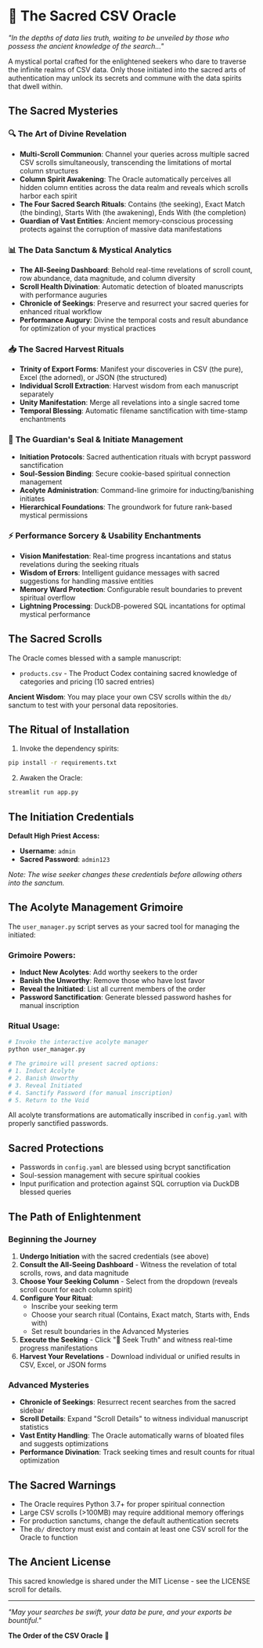 # 🔮 The Sacred CSV Oracle

*"In the depths of data lies truth, waiting to be unveiled by those who possess the ancient knowledge of the search..."*

A mystical portal crafted for the enlightened seekers who dare to traverse the infinite realms of CSV data. Only those initiated into the sacred arts of authentication may unlock its secrets and commune with the data spirits that dwell within.

## The Sacred Mysteries

### 🔍 **The Art of Divine Revelation**
- **Multi-Scroll Communion**: Channel your queries across multiple sacred CSV scrolls simultaneously, transcending the limitations of mortal column structures
- **Column Spirit Awakening**: The Oracle automatically perceives all hidden column entities across the data realm and reveals which scrolls harbor each spirit
- **The Four Sacred Search Rituals**: Contains (the seeking), Exact Match (the binding), Starts With (the awakening), Ends With (the completion)
- **Guardian of Vast Entities**: Ancient memory-conscious processing protects against the corruption of massive data manifestations

### 📊 **The Data Sanctum & Mystical Analytics**
- **The All-Seeing Dashboard**: Behold real-time revelations of scroll count, row abundance, data magnitude, and column diversity
- **Scroll Health Divination**: Automatic detection of bloated manuscripts with performance auguries
- **Chronicle of Seekings**: Preserve and resurrect your sacred queries for enhanced ritual workflow
- **Performance Augury**: Divine the temporal costs and result abundance for optimization of your mystical practices

### 📥 **The Sacred Harvest Rituals**
- **Trinity of Export Forms**: Manifest your discoveries in CSV (the pure), Excel (the adorned), or JSON (the structured)
- **Individual Scroll Extraction**: Harvest wisdom from each manuscript separately
- **Unity Manifestation**: Merge all revelations into a single sacred tome
- **Temporal Blessing**: Automatic filename sanctification with time-stamp enchantments

### 🔐 **The Guardian's Seal & Initiate Management**
- **Initiation Protocols**: Sacred authentication rituals with bcrypt password sanctification
- **Soul-Session Binding**: Secure cookie-based spiritual connection management
- **Acolyte Administration**: Command-line grimoire for inducting/banishing initiates
- **Hierarchical Foundations**: The groundwork for future rank-based mystical permissions

### ⚡ **Performance Sorcery & Usability Enchantments**
- **Vision Manifestation**: Real-time progress incantations and status revelations during the seeking rituals
- **Wisdom of Errors**: Intelligent guidance messages with sacred suggestions for handling massive entities
- **Memory Ward Protection**: Configurable result boundaries to prevent spiritual overflow
- **Lightning Processing**: DuckDB-powered SQL incantations for optimal mystical performance

## The Sacred Scrolls

The Oracle comes blessed with a sample manuscript:

- `products.csv` - The Product Codex containing sacred knowledge of categories and pricing (10 sacred entries)

**Ancient Wisdom**: You may place your own CSV scrolls within the `db/` sanctum to test with your personal data repositories.

## The Ritual of Installation

1. Invoke the dependency spirits:
```bash
pip install -r requirements.txt
```

2. Awaken the Oracle:
```bash
streamlit run app.py
```

## The Initiation Credentials

**Default High Priest Access:**
- **Username**: `admin`
- **Sacred Password**: `admin123`

*Note: The wise seeker changes these credentials before allowing others into the sanctum.*

## The Acolyte Management Grimoire

The `user_manager.py` script serves as your sacred tool for managing the initiated:

### Grimoire Powers:
- **Induct New Acolytes**: Add worthy seekers to the order
- **Banish the Unworthy**: Remove those who have lost favor
- **Reveal the Initiated**: List all current members of the order
- **Password Sanctification**: Generate blessed password hashes for manual inscription

### Ritual Usage:
```bash
# Invoke the interactive acolyte manager
python user_manager.py

# The grimoire will present sacred options:
# 1. Induct Acolyte
# 2. Banish Unworthy  
# 3. Reveal Initiated
# 4. Sanctify Password (for manual inscription)
# 5. Return to the Void
```

All acolyte transformations are automatically inscribed in `config.yaml` with properly sanctified passwords.

## Sacred Protections

- Passwords in `config.yaml` are blessed using bcrypt sanctification
- Soul-session management with secure spiritual cookies
- Input purification and protection against SQL corruption via DuckDB blessed queries

## The Path of Enlightenment

### **Beginning the Journey**
1. **Undergo Initiation** with the sacred credentials (see above)
2. **Consult the All-Seeing Dashboard** - Witness the revelation of total scrolls, rows, and data magnitude
3. **Choose Your Seeking Column** - Select from the dropdown (reveals scroll count for each column spirit)
4. **Configure Your Ritual**:
   - Inscribe your seeking term
   - Choose your search ritual (Contains, Exact match, Starts with, Ends with)
   - Set result boundaries in the Advanced Mysteries
5. **Execute the Seeking** - Click "🚀 Seek Truth" and witness real-time progress manifestations
6. **Harvest Your Revelations** - Download individual or unified results in CSV, Excel, or JSON forms

### **Advanced Mysteries**
- **Chronicle of Seekings**: Resurrect recent searches from the sacred sidebar
- **Scroll Details**: Expand "Scroll Details" to witness individual manuscript statistics
- **Vast Entity Handling**: The Oracle automatically warns of bloated files and suggests optimizations
- **Performance Divination**: Track seeking times and result counts for ritual optimization

## The Sacred Warnings

- The Oracle requires Python 3.7+ for proper spiritual connection
- Large CSV scrolls (>100MB) may require additional memory offerings
- For production sanctums, change the default authentication secrets
- The `db/` directory must exist and contain at least one CSV scroll for the Oracle to function

## The Ancient License

This sacred knowledge is shared under the MIT License - see the LICENSE scroll for details.

---

*"May your searches be swift, your data be pure, and your exports be bountiful."*

**The Order of the CSV Oracle** 🔮